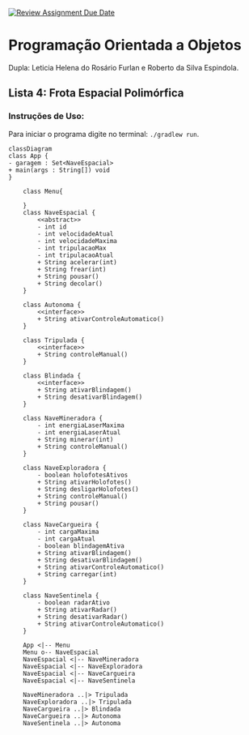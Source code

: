 [![Review Assignment Due Date](https://classroom.github.com/assets/deadline-readme-button-22041afd0340ce965d47ae6ef1cefeee28c7c493a6346c4f15d667ab976d596c.svg)](https://classroom.github.com/a/eVrFUgIm)

# Programação Orientada a Objetos

Dupla: Leticia Helena do Rosário Furlan e Roberto da Silva Espindola.

## Lista 4: Frota Espacial Polimórfica

### Instruções de Uso:

Para iniciar o programa digite no terminal: ```./gradlew run```.
```mermaid
classDiagram
class App {
- garagem : Set<NaveEspacial>
+ main(args : String[]) void
}

    class Menu{
        
    }
    class NaveEspacial {
        <<abstract>>
        - int id
        - int velocidadeAtual
        - int velocidadeMaxima
        - int tripulacaoMax
        - int tripulacaoAtual
        + String acelerar(int)
        + String frear(int)
        + String pousar()
        + String decolar()
    }

    class Autonoma {
        <<interface>>
        + String ativarControleAutomatico()
    }

    class Tripulada {
        <<interface>>
        + String controleManual()
    }

    class Blindada {
        <<interface>>
        + String ativarBlindagem()
        + String desativarBlindagem()
    }

    class NaveMineradora {
        - int energiaLaserMaxima
        - int energiaLaserAtual
        + String minerar(int)
        + String controleManual()
    }

    class NaveExploradora {
        - boolean holofotesAtivos
        + String ativarHolofotes()
        + String desligarHolofotes()
        + String controleManual()
        + String pousar()
    }

    class NaveCargueira {
        - int cargaMaxima
        - int cargaAtual
        - boolean blindagemAtiva
        + String ativarBlindagem()
        + String desativarBlindagem()
        + String ativarControleAutomatico()
        + String carregar(int)
    }

    class NaveSentinela {
        - boolean radarAtivo
        + String ativarRadar()
        + String desativarRadar()
        + String ativarControleAutomatico()
    }
    
    App <|-- Menu
    Menu o-- NaveEspacial
    NaveEspacial <|-- NaveMineradora
    NaveEspacial <|-- NaveExploradora
    NaveEspacial <|-- NaveCargueira
    NaveEspacial <|-- NaveSentinela

    NaveMineradora ..|> Tripulada
    NaveExploradora ..|> Tripulada
    NaveCargueira ..|> Blindada
    NaveCargueira ..|> Autonoma
    NaveSentinela ..|> Autonoma
```